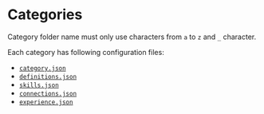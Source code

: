 # Categories

Category folder name must only use characters from `a` to `z` and `_` character.

Each category has following configuration files:

- [`category.json`](/creators/configuration/files/category)
- [`definitions.json`](/creators/configuration/files/definitions)
- [`skills.json`](/creators/configuration/files/skills)
- [`connections.json`](/creators/configuration/files/connections)
- [`experience.json`](/creators/configuration/files/experience)

